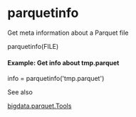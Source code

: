 
#   parquetinfo 







Get meta information about a Parquet file

parquetinfo(FILE)

#### Example: Get info about tmp.parquet

info = parquetinfo('tmp.parquet')



See also



[bigdata.parquet.Tools](bigdata.parquet.Tools.md)
